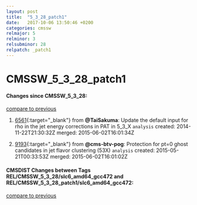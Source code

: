 ```yaml
---
layout: post
title:  "5_3_28_patch1"
date:   2017-10-06 13:50:46 +0200
categories: cmssw
relmajor: 5
relminor: 3
relsubminor: 28
relpatch: _patch1
---
```


# CMSSW_5_3_28_patch1
#### Changes since CMSSW_5_3_28:

[compare to previous](https://github.com/cms-sw/cmssw/compare/CMSSW_5_3_28...CMSSW_5_3_28_patch1)



1. [6561](http://github.com/cms-sw/cmssw/pull/6561){:target="_blank"}  from **@TaiSakuma**: Update the default input for rho in the jet energy corrections in PAT in 5_3_X `analysis`  created: 2014-11-22T21:30:32Z merged: 2015-06-02T16:01:34Z

1. [9193](http://github.com/cms-sw/cmssw/pull/9193){:target="_blank"}  from **@cms-btv-pog**: Protection for pt=0 ghost candidates in jet flavor clustering (53X) `analysis`  created: 2015-05-21T00:33:53Z merged: 2015-06-02T16:01:02Z

#### CMSDIST Changes between Tags REL/CMSSW_5_3_28/slc6_amd64_gcc472 and REL/CMSSW_5_3_28_patch1/slc6_amd64_gcc472:

[compare to previous](https://github.com/cms-sw/cmsdist/compare/REL/CMSSW_5_3_28/slc6_amd64_gcc472...REL/CMSSW_5_3_28_patch1/slc6_amd64_gcc472)



